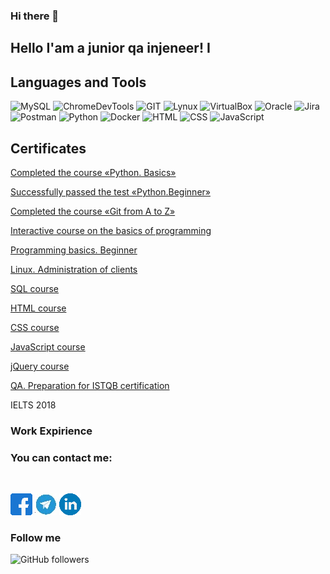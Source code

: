 ### Hi there 👋

[](https://github.com/Mybono/Mybono/blob/main/assets/ab5398cf5eee70433c1fe2cd7ff299e7.jpg)

## Hello I'am a junior qa injeneer! I 


## Languages and Tools
![MySQL](https://img.shields.io/badge/-MySQL-787878?style=for-the-badge&logo=mysql&logoColor=014E58)
![ChromeDevTools](https://img.shields.io/badge/-ChromeDevTools-787878?style=for-the-badge&logo=devtools&logoColor=CAC5C2)
![GIT](https://img.shields.io/badge/-GIT-787878?style=for-the-badge&logo=git&logoColor=E9394D)
![Lynux](https://img.shields.io/badge/-Lynux-787878?style=for-the-badge&logo=Lynux&logoColor=CAC5C2)
![VirtualBox](https://img.shields.io/badge/-VirtualBox-787878?style=for-the-badge&logo=VirtualBox&logoColor=FFFFFD)
![Oracle](https://img.shields.io/badge/-Oracle-787878?style=for-the-badge&logo=Oracle&logoColor=C64734)
![Jira](https://img.shields.io/badge/-Jira-787878?style=for-the-badge&logo=Jira&logoColor=0052CC)
![Postman](https://img.shields.io/badge/-Postman-787878?style=for-the-badge&logo=Postman&logoColor=FF6C37)
![Python](https://img.shields.io/badge/-Docker-787878?style=for-the-badge&logo=Docker&logoColor=519EE6)
![Docker](https://img.shields.io/badge/-Python-787878?style=for-the-badge&logo=Python&logoColor=FFD041)
![HTML](https://img.shields.io/badge/-HTML-787878?style=for-the-badge&logo=HTML&logoColor=FFD041)
![CSS](https://img.shields.io/badge/-CSS-787878?style=for-the-badge&logo=CSS&logoColor=FFD041)
![JavaScript](https://img.shields.io/badge/-JavaScript-787878?style=for-the-badge&logo=JavaScript&logoColor=000000)



## Certificates

[Completed the course «Python. Basics»](https://gb.ru/certificates/1321970.en)

[Successfully passed the test «Python.Beginner»](https://gb.ru/certificates/1322003.en)

[Completed the course «Git from A to Z»](https://gb.ru/certificates/1239617.en)

[Interactive course on the basics of programming](https://github.com/Mybono/Mybono/blob/main/assets/2616585_1194591.en.pdf)

[Programming basics. Beginner](https://gb.ru/certificates/1194610.en)

[Linux. Administration of clients](https://gb.ru/certificates/1253910.en)

[SQL course](https://www.sololearn.com/Certificate/1060-19199048/pdf/)

[HTML course](https://www.sololearn.com/Certificate/1014-19199048/pdf/)

[CSS course](https://www.sololearn.com/Certificate/1023-19199048/pdf/)

[JavaScript course](https://www.sololearn.com/Certificate/1024-19199048/pdf/)

[jQuery course](https://www.sololearn.com/Certificate/1082-19199048/pdf/)

[QA.  Preparation for ISTQB certification](https://stepik.org/certificate/540a0919a43451db758ffc86c36b4587414889fe.pdf)

IELTS 2018


[gitfromatoz]: https://github.com/Mybono/Mybono/blob/main/assets/2616585_1239617.en.pdf


### Work Expirience



### You can contact me:
<br>

[![facebook][logofacebook]][facebook]
[![telegram][logotelegram]][telegram]
[![linkedin][logolinkedin]][linkedin]

[facebook]: https://www.facebook.com/artur.benagraph/
[logofacebook]: https://github.com/Mybono/Mybono/blob/main/assets/fb%2035px.png
[telegram]: https://t.me/Benagraph
[logotelegram]: https://github.com/Mybono/Mybono/blob/main/assets/telegran%2035%20px.jpg
[linkedin]: http://linkedin.com/def-say-hello
[logolinkedin]: https://github.com/Mybono/Mybono/blob/main/assets/linedin%2035px.png
[linkedin]: https://github.com/Mybono/Mybono/blob/main/assets/linkedin.png "LinkedIn"


### Follow me

<img alt="GitHub followers" src="https://img.shields.io/github/followers/MyBono?style=for-the-badge">


